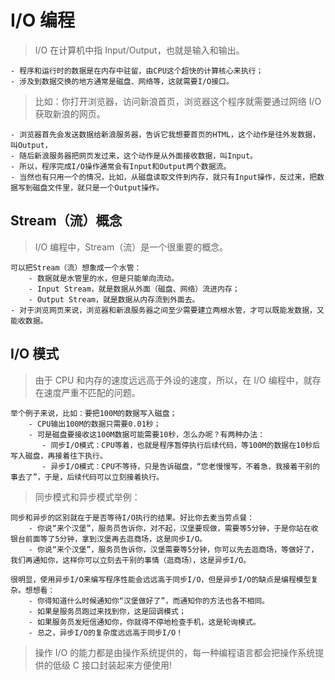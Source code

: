 # I/O 编程

> I/O 在计算机中指 Input/Output，也就是输入和输出。

```text
- 程序和运行时的数据是在内存中驻留，由CPU这个超快的计算核心来执行；
- 涉及到数据交换的地方通常是磁盘、网络等，这就需要I/O接口。
```

> 比如：你打开浏览器，访问新浪首页，浏览器这个程序就需要通过网络 I/O 获取新浪的网页。

```text
- 浏览器首先会发送数据给新浪服务器，告诉它我想要首页的HTML，这个动作是往外发数据，叫Output，
- 随后新浪服务器把网页发过来，这个动作是从外面接收数据，叫Input。
- 所以，程序完成I/O操作通常会有Input和Output两个数据流。
- 当然也有只用一个的情况，比如，从磁盘读取文件到内存，就只有Input操作，反过来，把数据写到磁盘文件里，就只是一个Output操作。
```

## Stream（流）概念

> I/O 编程中，Stream（流）是一个很重要的概念。

```text
可以把Stream（流）想象成一个水管：
    - 数据就是水管里的水，但是只能单向流动。
    - Input Stream，就是数据从外面（磁盘、网络）流进内存；
    - Output Stream，就是数据从内存流到外面去。
- 对于浏览网页来说，浏览器和新浪服务器之间至少需要建立两根水管，才可以既能发数据，又能收数据。
```

## I/O 模式

> 由于 CPU 和内存的速度远远高于外设的速度，所以，在 I/O 编程中，就存在速度严重不匹配的问题。

```text
举个例子来说，比如：要把100M的数据写入磁盘；
    - CPU输出100M的数据只需要0.01秒；
    - 可是磁盘要接收这100M数据可能需要10秒，怎么办呢？有两种办法：
       - 同步I/O模式：CPU等着，也就是程序暂停执行后续代码，等100M的数据在10秒后写入磁盘，再接着往下执行。
       - 异步I/O模式：CPU不等待，只是告诉磁盘，“您老慢慢写，不着急，我接着干别的事去了”，于是，后续代码可以立刻接着执行。
```

> 同步模式和异步模式举例：

```text
同步和异步的区别就在于是否等待I/O执行的结果。好比你去麦当劳点餐：
    - 你说“来个汉堡”，服务员告诉你，对不起，汉堡要现做，需要等5分钟，于是你站在收银台前面等了5分钟，拿到汉堡再去逛商场，这是同步I/O。
    - 你说“来个汉堡”，服务员告诉你，汉堡需要等5分钟，你可以先去逛商场，等做好了，我们再通知你，这样你可以立刻去干别的事情（逛商场），这是异步I/O。

很明显，使用异步I/O来编写程序性能会远远高于同步I/O，但是异步I/O的缺点是编程模型复杂。想想看：
    - 你得知道什么时候通知你“汉堡做好了”，而通知你的方法也各不相同。
    - 如果是服务员跑过来找到你，这是回调模式；
    - 如果服务员发短信通知你，你就得不停地检查手机，这是轮询模式。
    - 总之，异步I/O的复杂度远远高于同步I/O！
```

> 操作 I/O 的能力都是由操作系统提供的，每一种编程语言都会把操作系统提供的低级 C 接口封装起来方便使用!

